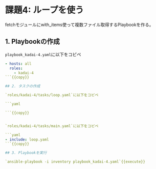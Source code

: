 # 課題4: ループを使う

fetchモジュールにwith_items使って複数ファイル取得するPlaybookを作る。

## 1. Playbookの作成

`playbook_kadai-4.yaml`に以下をコピペ

```yaml
- hosts: all
  roles:
    - kadai-4
```{{copy}}

## 2. タスクの作成

`roles/kadai-4/tasks/loop.yaml`に以下をコピペ

```yaml

```{{copy}}


`roles/kadai-4/tasks/main.yaml`に以下をコピペ

```yaml
- include: loop.yaml
```{{copy}}

## 3. Playbookを実行

`ansible-playbook -i inventory playbook_kadai-4.yaml`{{execute}}
